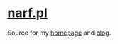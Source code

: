 [narf.pl][homepage]
=========

Source for my [homepage][] and [blog][].

  [homepage]: http://narf.pl/
  [blog]: http://narf.pl/posts
